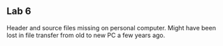 ## Lab 6

Header and source files missing on personal computer. Might have been lost in file transfer from old to new PC a few years ago.
